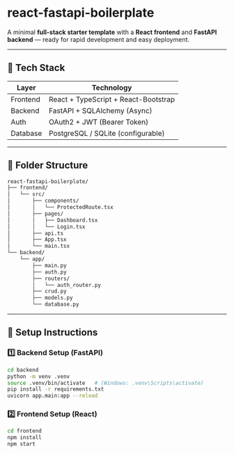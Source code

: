 # react-fastapi-boilerplate

A minimal **full-stack starter template** with a **React frontend** and **FastAPI backend** — ready for rapid development and easy deployment.

---

## 🚀 Tech Stack

| Layer      | Technology                           |
|------------|--------------------------------------|
| Frontend   | React + TypeScript + React-Bootstrap |
| Backend    | FastAPI + SQLAlchemy (Async)         |
| Auth       | OAuth2 + JWT (Bearer Token)          |
| Database   | PostgreSQL / SQLite (configurable)   |

---

## 📁 Folder Structure

```bash
react-fastapi-boilerplate/
├── frontend/
│   └── src/
│       ├── components/
│       │   └── ProtectedRoute.tsx
│       ├── pages/
│       │   ├── Dashboard.tsx
│       │   └── Login.tsx
│       ├── api.ts
│       ├── App.tsx
│       └── main.tsx
└── backend/
    └── app/
        ├── main.py
        ├── auth.py
        ├── routers/
        │   └── auth_router.py
        ├── crud.py
        ├── models.py
        └── database.py
```
---

## 🔧 Setup Instructions

### 1️⃣ Backend Setup (FastAPI)

```bash
cd backend
python -m venv .venv
source .venv/bin/activate   # (Windows: .venv\Scripts\activate)
pip install -r requirements.txt
uvicorn app.main:app --reload
```

### 2️⃣ Frontend Setup (React)

```bash
cd frontend
npm install
npm start
```
